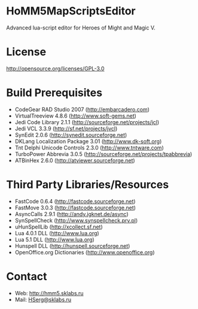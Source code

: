 ﻿# HoMM5MapScriptsEditor

Advanced lua-script editor for Heroes of Might and Magic V.

# License

http://opensource.org/licenses/GPL-3.0

# Build Prerequisites

* CodeGear RAD Studio 2007 (http://embarcadero.com)
* VirtualTreeview 4.8.6 (http://www.soft-gems.net)
* Jedi Code Library 2.1.1 (http://sourceforge.net/projects/jcl)
* Jedi VCL 3.3.9 (http://sf.net/projects/jvcl)
* SynEdit 2.0.6 (http://synedit.sourceforge.net)
* DKLang Localization Package 3.01 (http://www.dk-soft.org)
* Tnt Delphi Unicode Controls 2.3.0 (http://www.tntware.com)
* TurboPower Abbrevia 3.0.5 (http://sourceforge.net/projects/tpabbrevia)
* ATBinHex 2.6.0 (http://atviewer.sourceforge.net)

# Third Party Libraries/Resources

* FastCode 0.6.4 (http://fastcode.sourceforge.net)
* FastMove 3.0.3 (http://fastcode.sourceforge.net)
* AsyncCalls 2.9.1 (http://andy.jgknet.de/async)
* SynSpellCheck (http://www.synspellcheck.prv.pl)
* uHunSpellLib (http://xcollect.sf.net)
* Lua 4.0.1 DLL (http://www.lua.org)
* Lua 5.1 DLL (http://www.lua.org)
* Hunspell DLL (http://hunspell.sourceforge.net)
* OpenOffice.org Dictionaries (http://www.openoffice.org)

# Contact

* Web: http://hmm5.sklabs.ru
* Mail: HSerg@sklabs.ru

